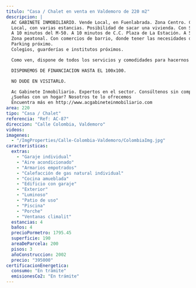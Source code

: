 ```yaml
---
titulo: "Casa / Chalet en venta en Valdemoro de 220 m2"
descripcion: |
  AC GABINETE INMOBILIARIO. Vende Local, en Fuenlabrada. Zona Centro. Construido en el año 1978, tiene 48 m2 (Según catastro). Posibilidad de CAMBIO DE USO. Posibilidad también de alquiler.
  Local, con varias estancias. Posibilidad de sacar una vivienda. Con Salón. Cocina. Dos habitaciones con sus armarios empotrados. Baño
  A 10 minutos del M-50. A 10 minutos de C.C. Plaza de La Estación. A 5 minutos de RENFE y METRO FUENLABRADA CENTRAL. Autobuses urbanos e interurbanos a 3 minutos.
  Zona peatonal. Con comercios de barrio, donde tener las necesidades del día a día cubiertas.
  Parking próximo.
  Colegios, guarderías e institutos próximos.

  Como ven, dispone de todos los servicios y comodidades para hacernos la vida fácil y cómoda, sin prescindir de ningún servicio de primera necesidad.

  DISPONEMOS DE FINANCIACION HASTA EL 100x100.

  NO DUDE EN VISITARLO.

  Ac Gabinete Inmobiliario. Expertos en el sector. Consúltenos sin compromiso.
  ¿Sueñas con un hogar? Nosotros te lo ofrecemos
  Encuentra más en http://www.acgabineteinmobiliario.com
area: 220
tipo: "Casa / Chalet"
referencia: "Ref: AC-87"
direccion: "Calle Colombia, Valdemoro"
videos:
imagenes:
  - "/ImgProperties/Calle-Colombia-Valdemoro/ColombiaImg.jpg"
caracteristicas:
  extras:
    - "Garaje individual"
    - "Aire acondicionado"
    - "Armarios empotrados"
    - "Calefacción de gas natural individual"
    - "Cocina amueblada"
    - "Edificio con garaje"
    - "Exterior"
    - "Luminoso"
    - "Patio de uso"
    - "Piscina"
    - "Porche"
    - "Ventanas climalit"
  estancias: 4
  baños: 4
  precioPormetro: 1795.45
  superficie: 190
  areaDeParcela: 200
  pisos: 3
  añoConstruccion: 2002
  precio: "395000"
certificacionEnergetica:
  consumo: "En trámite"
  emisionesCo2: "En trámite"
---
```

